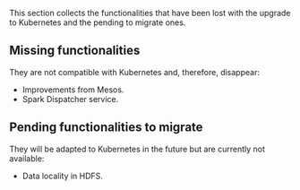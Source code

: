 This section collects the functionalities that have been lost with the upgrade to Kubernetes and the pending to migrate ones.

## Missing functionalities

They are not compatible with Kubernetes and, therefore, disappear:

- Improvements from Mesos.
- Spark Dispatcher service.

## Pending functionalities to migrate

They will be adapted to Kubernetes in the future but are currently not available:

- Data locality in HDFS.
